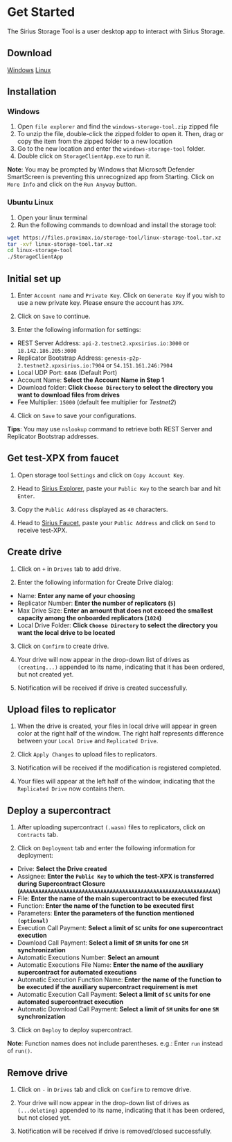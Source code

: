 # Get Started

The Sirius Storage Tool is a user desktop app to interact with Sirius Storage.

## Download
[Windows](https://files.proximax.io/storage-tool/windows-storage-tool.zip)
[Linux](https://files.proximax.io/storage-tool/linux-storage-tool.tar.xz)

## Installation

### Windows
1. Open `file explorer` and find the `windows-storage-tool.zip` zipped file
2. To unzip the file, double-click the zipped folder to open it. Then, drag or copy the item from the zipped folder to a new location
3. Go to the new location and enter the `windows-storage-tool` folder.
4. Double click on `StorageClientApp.exe` to run it.

**Note**: You may be prompted by Windows that Microsoft Defender SmartScreen is preventing this unrecognized app from Starting.  Click on `More Info` and click on the `Run Anyway` button.

### Ubuntu Linux
1. Open your linux terminal
2. Run the following commands to download and install the storage tool:

```bash
wget https://files.proximax.io/storage-tool/linux-storage-tool.tar.xz
tar -xvf linux-storage-tool.tar.xz
cd linux-storage-tool
./StorageClientApp
```


## Initial set up

1. Enter `Account name` and `Private Key`.  Click on `Generate Key` if you wish to use a new private key.  Please ensure the account has `XPX`.

2. Click on `Save` to continue.

3. Enter the following information for settings:

- REST Server Address: `api-2.testnet2.xpxsirius.io:3000` or `18.142.186.205:3000`
- Replicator Bootstrap Address: `genesis-p2p-2.testnet2.xpxsirius.io:7904` or `54.151.161.246:7904`
- Local UDP Port: `6846` (Default Port)
- Account Name: **Select the Account Name in Step 1**
- Download folder: **Click `Choose Directory` to select the directory you want to download files from drives**
- Fee Multiplier: `15000` (default fee multiplier for *Testnet2*)

4. Click on `Save` to save your configurations.

**Tips**: You may use `nslookup` command to retrieve both REST Server and Replicator Bootstrap addresses.

## Get test-XPX from faucet

1. Open storage tool `Settings` and click on `Copy Account Key`.

2. Head to [Sirius Explorer](bctestnetexplorer.xpxsirius.io), paste your `Public Key` to the search bar and hit `Enter`.

3. Copy the `Public Address` displayed as `40` characters.

4. Head to [Sirius Faucet](bctestnet2faucet.xpxsirius.io), paste your `Public Address` and click on `Send` to receive test-XPX.

## Create drive

1. Click on `+` in `Drives` tab to add drive.

2. Enter the following information for Create Drive dialog:

- Name: **Enter any name of your choosing**
- Replicator Number: **Enter the number of replicators (`5`)**
- Max Drive Size: **Enter an amount that does not exceed the smallest capacity among the onboarded replicators (`1024`)**
- Local Drive Folder: **Click `Choose Directory` to select the directory you want the local drive to be located**

3. Click on `Confirm` to create drive.

4. Your drive will now appear in the drop-down list of drives as `(creating...)` appended to its name, indicating that it has been ordered, but not created yet.

5. Notification will be received if drive is created successfully.

## Upload files to replicator

1. When the drive is created, your files in local drive will appear in green color at the right half of the window. The right half represents difference between your `Local Drive` and `Replicated Drive`.

2. Click `Apply Changes` to upload files to replicators.

3. Notification will be received if the modification is registered completed.

4. Your files will appear at the left half of the window, indicating that the `Replicated Drive` now contains them.

## Deploy a supercontract

1. After uploading supercontract `(.wasm)` files to replicators, click on `Contracts` tab.

2. Click on `Deployment` tab and enter the following information for deployment:

- Drive: **Select the Drive created**
- Assignee: **Enter the `Public Key` to which the test-XPX is transferred during Supercontract Closure (`AAAAAAAAAAAAAAAAAAAAAAAAAAAAAAAAAAAAAAAAAAAAAAAAAAAAAAAAAAAAAAAA`)**
- File: **Enter the name of the main supercontract to be executed first**
- Function: **Enter the name of the function to be executed first**
- Parameters: **Enter the parameters of the function mentioned `(optional)`**
- Execution Call Payment: **Select a limit of `SC` units for one supercontract execution**
- Download Call Payment: **Select a limit of `SM` units for one `SM` synchronization**
- Automatic Executions Number: **Select an amount**
- Automatic Executions File Name: **Enter the name of the auxiliary supercontract for automated executions**
- Automatic Execution Function Name: **Enter the name of the function to be executed if the auxiliary supercontract requirement is met**
- Automatic Execution Call Payment: **Select a limit of `SC` units for one automated supercontract execution**
- Automatic Download Call Payment: **Select a limit of `SM` units for one `SM` synchronization**

3. Click on `Deploy` to deploy supercontract.

**Note**: Function names does not include parentheses. e.g.: Enter `run` instead of `run()`.

## Remove drive

1. Click on `-` in `Drives` tab and click on `Confirm` to remove drive.

2. Your drive will now appear in the drop-down list of drives as `(...deleting)` appended to its name, indicating that it has been ordered, but not closed yet.

3. Notification will be received if drive is removed/closed successfully.
